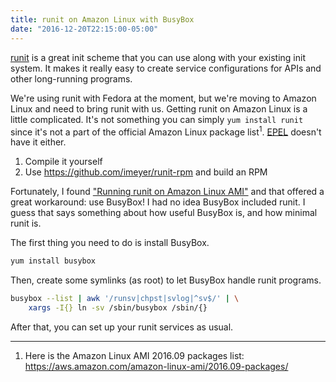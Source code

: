 ```yaml
---
title: runit on Amazon Linux with BusyBox
date: "2016-12-20T22:15:00-05:00"
---
```


[runit](http://smarden.org/runit/) is a great init scheme that you can use
along with your existing init system. It makes it really easy to create
service configurations for APIs and other long-running programs.

We're using runit with Fedora at the moment, but we're moving to Amazon Linux
and need to bring runit with us. Getting runit on Amazon Linux is a little
complicated. It's not something you can simply `yum install runit` since it's
not a part of the official Amazon Linux package list<sup>1</sup>.
[EPEL](https://fedoraproject.org/wiki/EPEL) doesn't have it either.

1. Compile it yourself
2. Use https://github.com/imeyer/runit-rpm and build an RPM

Fortunately, I found ["Running runit on Amazon Linux AMI"](https://evasive.ru/50a3904206c52447aa1fa5d90a8382a3.html)
and that offered a great workaround: use BusyBox! I had no idea BusyBox included
runit. I guess that says something about how useful BusyBox is, and how minimal runit is.

The first thing you need to do is install BusyBox.

```sh
yum install busybox
```

Then, create some symlinks (as root) to let BusyBox handle runit programs.

```sh
busybox --list | awk '/runsv|chpst|svlog|^sv$/' | \
    xargs -I{} ln -sv /sbin/busybox /sbin/{}
```

After that, you can set up your runit services as usual.

---

1. Here is the Amazon Linux AMI 2016.09 packages list:  
   https://aws.amazon.com/amazon-linux-ami/2016.09-packages/
